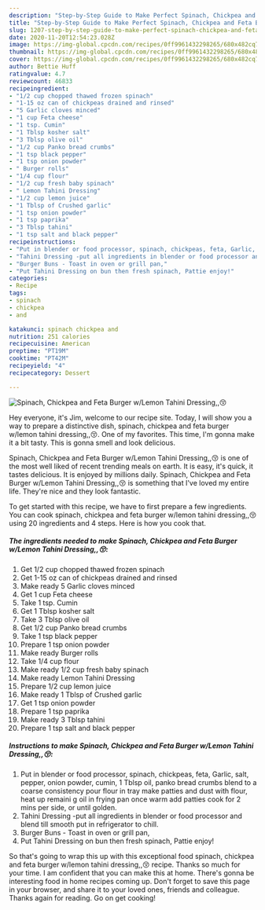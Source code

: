 ```yaml
---
description: "Step-by-Step Guide to Make Perfect Spinach, Chickpea and Feta Burger w/Lemon Tahini Dressing,,😚"
title: "Step-by-Step Guide to Make Perfect Spinach, Chickpea and Feta Burger w/Lemon Tahini Dressing,,😚"
slug: 1207-step-by-step-guide-to-make-perfect-spinach-chickpea-and-feta-burger-w-lemon-tahini-dressing
date: 2020-11-20T12:54:23.028Z
image: https://img-global.cpcdn.com/recipes/0ff9961432298265/680x482cq70/spinach-chickpea-and-feta-burger-wlemon-tahini-dressing😚-recipe-main-photo.jpg
thumbnail: https://img-global.cpcdn.com/recipes/0ff9961432298265/680x482cq70/spinach-chickpea-and-feta-burger-wlemon-tahini-dressing😚-recipe-main-photo.jpg
cover: https://img-global.cpcdn.com/recipes/0ff9961432298265/680x482cq70/spinach-chickpea-and-feta-burger-wlemon-tahini-dressing😚-recipe-main-photo.jpg
author: Bettie Huff
ratingvalue: 4.7
reviewcount: 46833
recipeingredient:
- "1/2 cup chopped thawed frozen spinach"
- "1-15 oz can of chickpeas drained and rinsed"
- "5 Garlic cloves minced"
- "1 cup Feta cheese"
- "1 tsp. Cumin"
- "1 Tblsp kosher salt"
- "3 Tblsp olive oil"
- "1/2 cup Panko bread crumbs"
- "1 tsp black pepper"
- "1 tsp onion powder"
- " Burger rolls"
- "1/4 cup flour"
- "1/2 cup fresh baby spinach"
- " Lemon Tahini Dressing"
- "1/2 cup lemon juice"
- "1 Tblsp of Crushed garlic"
- "1 tsp onion powder"
- "1 tsp paprika"
- "3 Tblsp tahini"
- "1 tsp salt and black pepper"
recipeinstructions:
- "Put in blender or food processor, spinach, chickpeas, feta, Garlic, salt, pepper, onion powder, cumin, 1 Tblsp oil, panko bread crumbs blend to a coarse consistency pour flour in tray make patties and dust with flour, heat up remaini g oil in frying pan once warm add patties cook for 2 mins per side, or until golden."
- "Tahini Dressing -put all ingredients in blender or food processor and blend till smooth put in refrigerator to chill."
- "Burger Buns - Toast in oven or grill pan,"
- "Put Tahini Dressing on bun then fresh spinach, Pattie enjoy!"
categories:
- Recipe
tags:
- spinach
- chickpea
- and

katakunci: spinach chickpea and 
nutrition: 251 calories
recipecuisine: American
preptime: "PT19M"
cooktime: "PT42M"
recipeyield: "4"
recipecategory: Dessert

---
```



![Spinach, Chickpea and Feta Burger w/Lemon Tahini Dressing,,😚](https://img-global.cpcdn.com/recipes/0ff9961432298265/680x482cq70/spinach-chickpea-and-feta-burger-wlemon-tahini-dressing😚-recipe-main-photo.jpg)

Hey everyone, it's Jim, welcome to our recipe site. Today, I will show you a way to prepare a distinctive dish, spinach, chickpea and feta burger w/lemon tahini dressing,,😚. One of my favorites. This time, I'm gonna make it a bit tasty. This is gonna smell and look delicious.



Spinach, Chickpea and Feta Burger w/Lemon Tahini Dressing,,😚 is one of the most well liked of recent trending meals on earth. It is easy, it's quick, it tastes delicious. It is enjoyed by millions daily. Spinach, Chickpea and Feta Burger w/Lemon Tahini Dressing,,😚 is something that I've loved my entire life. They're nice and they look fantastic.


To get started with this recipe, we have to first prepare a few ingredients. You can cook spinach, chickpea and feta burger w/lemon tahini dressing,,😚 using 20 ingredients and 4 steps. Here is how you cook that.

<!--inarticleads1-->

##### The ingredients needed to make Spinach, Chickpea and Feta Burger w/Lemon Tahini Dressing,,😚:

1. Get 1/2 cup chopped thawed frozen spinach
1. Get 1-15 oz can of chickpeas drained and rinsed
1. Make ready 5 Garlic cloves minced
1. Get 1 cup Feta cheese
1. Take 1 tsp. Cumin
1. Get 1 Tblsp kosher salt
1. Take 3 Tblsp olive oil
1. Get 1/2 cup Panko bread crumbs
1. Take 1 tsp black pepper
1. Prepare 1 tsp onion powder
1. Make ready  Burger rolls
1. Take 1/4 cup flour
1. Make ready 1/2 cup fresh baby spinach
1. Make ready  Lemon Tahini Dressing
1. Prepare 1/2 cup lemon juice
1. Make ready 1 Tblsp of Crushed garlic
1. Get 1 tsp onion powder
1. Prepare 1 tsp paprika
1. Make ready 3 Tblsp tahini
1. Prepare 1 tsp salt and black pepper




<!--inarticleads2-->

##### Instructions to make Spinach, Chickpea and Feta Burger w/Lemon Tahini Dressing,,😚:

1. Put in blender or food processor, spinach, chickpeas, feta, Garlic, salt, pepper, onion powder, cumin, 1 Tblsp oil, panko bread crumbs blend to a coarse consistency pour flour in tray make patties and dust with flour, heat up remaini g oil in frying pan once warm add patties cook for 2 mins per side, or until golden.
1. Tahini Dressing -put all ingredients in blender or food processor and blend till smooth put in refrigerator to chill.
1. Burger Buns - Toast in oven or grill pan,
1. Put Tahini Dressing on bun then fresh spinach, Pattie enjoy!




So that's going to wrap this up with this exceptional food spinach, chickpea and feta burger w/lemon tahini dressing,,😚 recipe. Thanks so much for your time. I am confident that you can make this at home. There's gonna be interesting food in home recipes coming up. Don't forget to save this page in your browser, and share it to your loved ones, friends and colleague. Thanks again for reading. Go on get cooking!
